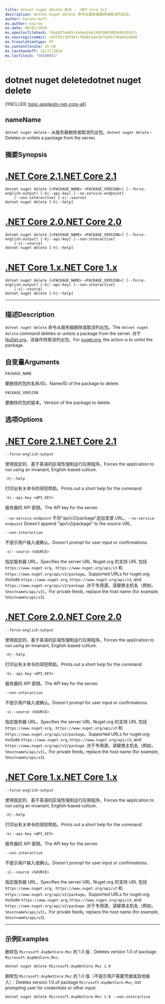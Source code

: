 ```yaml
---
title: dotnet nuget delete 命令 - .NET Core CLI
description: dotnet-nuget-delete 命令从服务器删除或取消列出包。
author: karann-msft
ms.author: mairaw
ms.date: 06/01/2018
ms.openlocfilehash: f4aa027a465c4adea1de13853063d03e8e295411
ms.sourcegitcommit: c93fd5139f9efcf6db514e3474301738a6d1d649
ms.translationtype: HT
ms.contentlocale: zh-CN
ms.lasthandoff: 10/27/2018
ms.locfileid: "50180871"
---
```

# <a name="dotnet-nuget-delete"></a><span data-ttu-id="2bc6e-103">dotnet nuget delete</span><span class="sxs-lookup"><span data-stu-id="2bc6e-103">dotnet nuget delete</span></span>

[!INCLUDE [topic-appliesto-net-core-all](../../../includes/topic-appliesto-net-core-all.md)]

## <a name="name"></a><span data-ttu-id="2bc6e-104">name</span><span class="sxs-lookup"><span data-stu-id="2bc6e-104">Name</span></span>

<span data-ttu-id="2bc6e-105">`dotnet nuget delete` - 从服务器删除或取消列出包。</span><span class="sxs-lookup"><span data-stu-id="2bc6e-105">`dotnet nuget delete` - Deletes or unlists a package from the server.</span></span>

## <a name="synopsis"></a><span data-ttu-id="2bc6e-106">摘要</span><span class="sxs-lookup"><span data-stu-id="2bc6e-106">Synopsis</span></span>

# <a name="net-core-21tabnetcore21"></a>[<span data-ttu-id="2bc6e-107">.NET Core 2.1</span><span class="sxs-lookup"><span data-stu-id="2bc6e-107">.NET Core 2.1</span></span>](#tab/netcore21)
```
dotnet nuget delete [<PACKAGE_NAME> <PACKAGE_VERSION>] [--force-english-output] [-k|--api-key] [--no-service-endpoint]
    [--non-interactive] [-s|--source]
dotnet nuget delete [-h|--help]
```
# <a name="net-core-20tabnetcore20"></a>[<span data-ttu-id="2bc6e-108">.NET Core 2.0</span><span class="sxs-lookup"><span data-stu-id="2bc6e-108">.NET Core 2.0</span></span>](#tab/netcore20)
```
dotnet nuget delete [<PACKAGE_NAME> <PACKAGE_VERSION>] [--force-english-output] [-k|--api-key] [--non-interactive]
    [-s|--source]
dotnet nuget delete [-h|--help]
```
# <a name="net-core-1xtabnetcore1x"></a>[<span data-ttu-id="2bc6e-109">.NET Core 1.x</span><span class="sxs-lookup"><span data-stu-id="2bc6e-109">.NET Core 1.x</span></span>](#tab/netcore1x)
```
dotnet nuget delete [<PACKAGE_NAME> <PACKAGE_VERSION>] [--force-english-output] [-k|--api-key] [--non-interactive]
    [-s|--source]
dotnet nuget delete [-h|--help]
```
---

## <a name="description"></a><span data-ttu-id="2bc6e-110">描述</span><span class="sxs-lookup"><span data-stu-id="2bc6e-110">Description</span></span>

<span data-ttu-id="2bc6e-111">`dotnet nuget delete` 命令从服务器删除或取消列出包。</span><span class="sxs-lookup"><span data-stu-id="2bc6e-111">The `dotnet nuget delete` command deletes or unlists a package from the server.</span></span> <span data-ttu-id="2bc6e-112">对于 [NuGet.org](https://www.nuget.org/)，该操作将取消列出包。</span><span class="sxs-lookup"><span data-stu-id="2bc6e-112">For [nuget.org](https://www.nuget.org/), the action is to unlist the package.</span></span>

## <a name="arguments"></a><span data-ttu-id="2bc6e-113">自变量</span><span class="sxs-lookup"><span data-stu-id="2bc6e-113">Arguments</span></span>

`PACKAGE_NAME`

<span data-ttu-id="2bc6e-114">要删除的包的名称/ID。</span><span class="sxs-lookup"><span data-stu-id="2bc6e-114">Name/ID of the package to delete.</span></span>

`PACKAGE_VERSION`

<span data-ttu-id="2bc6e-115">要删除的包的版本。</span><span class="sxs-lookup"><span data-stu-id="2bc6e-115">Version of the package to delete.</span></span>

## <a name="options"></a><span data-ttu-id="2bc6e-116">选项</span><span class="sxs-lookup"><span data-stu-id="2bc6e-116">Options</span></span>

# <a name="net-core-21tabnetcore21"></a>[<span data-ttu-id="2bc6e-117">.NET Core 2.1</span><span class="sxs-lookup"><span data-stu-id="2bc6e-117">.NET Core 2.1</span></span>](#tab/netcore21)

`--force-english-output`

 <span data-ttu-id="2bc6e-118">使用固定的、基于英语的区域性强制运行应用程序。</span><span class="sxs-lookup"><span data-stu-id="2bc6e-118">Forces the application to run using an invariant, English-based culture.</span></span>

`-h|--help`

<span data-ttu-id="2bc6e-119">打印出有关命令的简短帮助。</span><span class="sxs-lookup"><span data-stu-id="2bc6e-119">Prints out a short help for the command.</span></span>

`-k|--api-key <API_KEY>`

<span data-ttu-id="2bc6e-120">服务器的 API 密钥。</span><span class="sxs-lookup"><span data-stu-id="2bc6e-120">The API key for the server.</span></span>

<span data-ttu-id="2bc6e-121">`--no-service-endpoint` 不将“api/v2/package”追加至源 URL。</span><span class="sxs-lookup"><span data-stu-id="2bc6e-121">`--no-service-endpoint` Doesn't append "api/v2/package" to the source URL.</span></span>

`--non-interactive`

<span data-ttu-id="2bc6e-122">不提示用户输入或确认。</span><span class="sxs-lookup"><span data-stu-id="2bc6e-122">Doesn't prompt for user input or confirmations.</span></span>

`-s|--source <SOURCE>`

<span data-ttu-id="2bc6e-123">指定服务器 URL。</span><span class="sxs-lookup"><span data-stu-id="2bc6e-123">Specifies the server URL.</span></span> <span data-ttu-id="2bc6e-124">Nuget.org 的支持 URL 包括 `https://www.nuget.org`、`https://www.nuget.org/api/v3` 和 `https://www.nuget.org/api/v2/package`。</span><span class="sxs-lookup"><span data-stu-id="2bc6e-124">Supported URLs for nuget.org include `https://www.nuget.org`, `https://www.nuget.org/api/v3`, and `https://www.nuget.org/api/v2/package`.</span></span> <span data-ttu-id="2bc6e-125">对于专用源，请替换主机名（例如，`%hostname%/api/v3`）。</span><span class="sxs-lookup"><span data-stu-id="2bc6e-125">For private feeds, replace the host name (for example, `%hostname%/api/v3`).</span></span>

# <a name="net-core-20tabnetcore20"></a>[<span data-ttu-id="2bc6e-126">.NET Core 2.0</span><span class="sxs-lookup"><span data-stu-id="2bc6e-126">.NET Core 2.0</span></span>](#tab/netcore20)

`--force-english-output`

 <span data-ttu-id="2bc6e-127">使用固定的、基于英语的区域性强制运行应用程序。</span><span class="sxs-lookup"><span data-stu-id="2bc6e-127">Forces the application to run using an invariant, English-based culture.</span></span>

`-h|--help`

<span data-ttu-id="2bc6e-128">打印出有关命令的简短帮助。</span><span class="sxs-lookup"><span data-stu-id="2bc6e-128">Prints out a short help for the command.</span></span>

`-k|--api-key <API_KEY>`

<span data-ttu-id="2bc6e-129">服务器的 API 密钥。</span><span class="sxs-lookup"><span data-stu-id="2bc6e-129">The API key for the server.</span></span>

`--non-interactive`

<span data-ttu-id="2bc6e-130">不提示用户输入或确认。</span><span class="sxs-lookup"><span data-stu-id="2bc6e-130">Doesn't prompt for user input or confirmations.</span></span>

`-s|--source <SOURCE>`

<span data-ttu-id="2bc6e-131">指定服务器 URL。</span><span class="sxs-lookup"><span data-stu-id="2bc6e-131">Specifies the server URL.</span></span> <span data-ttu-id="2bc6e-132">Nuget.org 的支持 URL 包括 `https://www.nuget.org`、`https://www.nuget.org/api/v3` 和 `https://www.nuget.org/api/v2/package`。</span><span class="sxs-lookup"><span data-stu-id="2bc6e-132">Supported URLs for nuget.org include `https://www.nuget.org`, `https://www.nuget.org/api/v3`, and `https://www.nuget.org/api/v2/package`.</span></span> <span data-ttu-id="2bc6e-133">对于专用源，请替换主机名（例如，`%hostname%/api/v3`）。</span><span class="sxs-lookup"><span data-stu-id="2bc6e-133">For private feeds, replace the host name (for example, `%hostname%/api/v3`).</span></span>

# <a name="net-core-1xtabnetcore1x"></a>[<span data-ttu-id="2bc6e-134">.NET Core 1.x</span><span class="sxs-lookup"><span data-stu-id="2bc6e-134">.NET Core 1.x</span></span>](#tab/netcore1x)

`--force-english-output`

 <span data-ttu-id="2bc6e-135">使用固定的、基于英语的区域性强制运行应用程序。</span><span class="sxs-lookup"><span data-stu-id="2bc6e-135">Forces the application to run using an invariant, English-based culture.</span></span>

`-h|--help`

<span data-ttu-id="2bc6e-136">打印出有关命令的简短帮助。</span><span class="sxs-lookup"><span data-stu-id="2bc6e-136">Prints out a short help for the command.</span></span>

`-k|--api-key <API_KEY>`

<span data-ttu-id="2bc6e-137">服务器的 API 密钥。</span><span class="sxs-lookup"><span data-stu-id="2bc6e-137">The API key for the server.</span></span>

`--non-interactive`

<span data-ttu-id="2bc6e-138">不提示用户输入或确认。</span><span class="sxs-lookup"><span data-stu-id="2bc6e-138">Doesn't prompt for user input or confirmations.</span></span>

`-s|--source <SOURCE>`

<span data-ttu-id="2bc6e-139">指定服务器 URL。</span><span class="sxs-lookup"><span data-stu-id="2bc6e-139">Specifies the server URL.</span></span> <span data-ttu-id="2bc6e-140">Nuget.org 的支持 URL 包括 `https://www.nuget.org`、`https://www.nuget.org/api/v3` 和 `https://www.nuget.org/api/v2/package`。</span><span class="sxs-lookup"><span data-stu-id="2bc6e-140">Supported URLs for nuget.org include `https://www.nuget.org`, `https://www.nuget.org/api/v3`, and `https://www.nuget.org/api/v2/package`.</span></span> <span data-ttu-id="2bc6e-141">对于专用源，请替换主机名（例如，`%hostname%/api/v3`）。</span><span class="sxs-lookup"><span data-stu-id="2bc6e-141">For private feeds, replace the host name (for example, `%hostname%/api/v3`).</span></span>

---

## <a name="examples"></a><span data-ttu-id="2bc6e-142">示例</span><span class="sxs-lookup"><span data-stu-id="2bc6e-142">Examples</span></span>

<span data-ttu-id="2bc6e-143">删除包 `Microsoft.AspNetCore.Mvc` 的 1.0 版：</span><span class="sxs-lookup"><span data-stu-id="2bc6e-143">Deletes version 1.0 of package `Microsoft.AspNetCore.Mvc`:</span></span>

`dotnet nuget delete Microsoft.AspNetCore.Mvc 1.0`

<span data-ttu-id="2bc6e-144">删除包 `Microsoft.AspNetCore.Mvc` 的 1.0 版（不提示用户需要凭据或其他输入）：</span><span class="sxs-lookup"><span data-stu-id="2bc6e-144">Deletes version 1.0 of package `Microsoft.AspNetCore.Mvc`, not prompting user for credentials or other input:</span></span>

`dotnet nuget delete Microsoft.AspNetCore.Mvc 1.0 --non-interactive`
